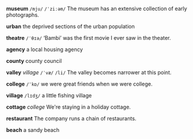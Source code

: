 **museum** 
`/mju/` `/ˈziːəm/`
The museum has an extensive collection of early photographs.

**urban** 
the deprived sections of the urban population

**theatre** 
`/ˈθɪə/`
‘Bambi’ was the first movie I ever saw in the theater.

**agency**
a local housing agency

**county**
county council

**valley** 
*village*
`/ˈvæ/` `/li/`
The valley becomes narrower at this point.

**college**
`/ˈkɒ/`
we were great friends when we were college.

**village** 
`/lɪdʒ/`
a little fishing village

**cottage**
*college*
We're staying in a holiday cottage.

**restaurant** 
The company runs a chain of restaurants.

**beach**
a sandy beach